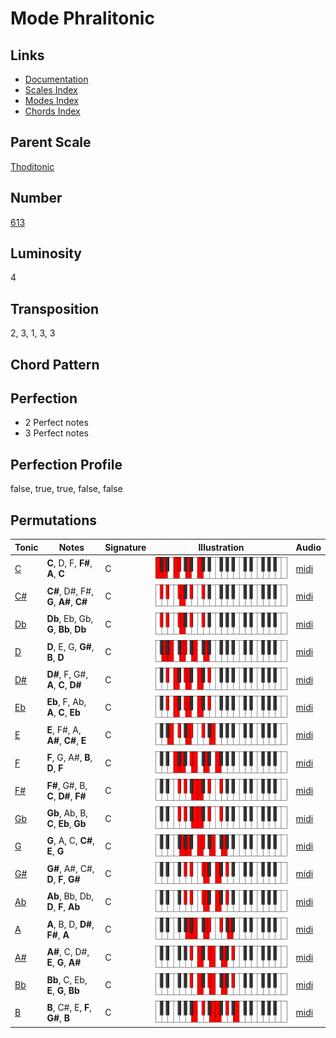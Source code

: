 # Mode Phralitonic

## Links

- [Documentation](README.md)
- [Scales Index](Scales.md)
- [Modes Index](Modes.md)
- [Chords Index](Chords.md)

## Parent Scale

[Thoditonic](ScaleThoditonic.md)

## Number

[613](https://ianring.com/musictheory/scales/613)

## Luminosity

4

## Transposition

2, 3, 1, 3, 3

## Chord Pattern



## Perfection

- 2 Perfect notes
- 3 Perfect notes

## Perfection Profile

false, true, true, false, false

## Permutations

| Tonic | Notes | Signature | Illustration | Audio |
|-------|-------|-----------|--------------|-------|
| [C](ModeCNaturalPhralitonic.md) | **C**, D, F, **F#**, **A**, **C** | C | ![CNaturalPhralitonic](ModeCNaturalPhralitonic.png) | [midi](https://github.com/edipermadi/music/blob/main/docs/ModeCNaturalPhralitonic.mid?raw=true) |
| [C#](ModeCSharpPhralitonic.md) | **C#**, D#, F#, **G**, **A#**, **C#** | C | ![CSharpPhralitonic](ModeCSharpPhralitonic.png) | [midi](https://github.com/edipermadi/music/blob/main/docs/ModeCSharpPhralitonic.mid?raw=true) |
| [Db](ModeDFlatPhralitonic.md) | **Db**, Eb, Gb, **G**, **Bb**, **Db** | C | ![DFlatPhralitonic](ModeDFlatPhralitonic.png) | [midi](https://github.com/edipermadi/music/blob/main/docs/ModeDFlatPhralitonic.mid?raw=true) |
| [D](ModeDNaturalPhralitonic.md) | **D**, E, G, **G#**, **B**, **D** | C | ![DNaturalPhralitonic](ModeDNaturalPhralitonic.png) | [midi](https://github.com/edipermadi/music/blob/main/docs/ModeDNaturalPhralitonic.mid?raw=true) |
| [D#](ModeDSharpPhralitonic.md) | **D#**, F, G#, **A**, **C**, **D#** | C | ![DSharpPhralitonic](ModeDSharpPhralitonic.png) | [midi](https://github.com/edipermadi/music/blob/main/docs/ModeDSharpPhralitonic.mid?raw=true) |
| [Eb](ModeEFlatPhralitonic.md) | **Eb**, F, Ab, **A**, **C**, **Eb** | C | ![EFlatPhralitonic](ModeEFlatPhralitonic.png) | [midi](https://github.com/edipermadi/music/blob/main/docs/ModeEFlatPhralitonic.mid?raw=true) |
| [E](ModeENaturalPhralitonic.md) | **E**, F#, A, **A#**, **C#**, **E** | C | ![ENaturalPhralitonic](ModeENaturalPhralitonic.png) | [midi](https://github.com/edipermadi/music/blob/main/docs/ModeENaturalPhralitonic.mid?raw=true) |
| [F](ModeFNaturalPhralitonic.md) | **F**, G, A#, **B**, **D**, **F** | C | ![FNaturalPhralitonic](ModeFNaturalPhralitonic.png) | [midi](https://github.com/edipermadi/music/blob/main/docs/ModeFNaturalPhralitonic.mid?raw=true) |
| [F#](ModeFSharpPhralitonic.md) | **F#**, G#, B, **C**, **D#**, **F#** | C | ![FSharpPhralitonic](ModeFSharpPhralitonic.png) | [midi](https://github.com/edipermadi/music/blob/main/docs/ModeFSharpPhralitonic.mid?raw=true) |
| [Gb](ModeGFlatPhralitonic.md) | **Gb**, Ab, B, **C**, **Eb**, **Gb** | C | ![GFlatPhralitonic](ModeGFlatPhralitonic.png) | [midi](https://github.com/edipermadi/music/blob/main/docs/ModeGFlatPhralitonic.mid?raw=true) |
| [G](ModeGNaturalPhralitonic.md) | **G**, A, C, **C#**, **E**, **G** | C | ![GNaturalPhralitonic](ModeGNaturalPhralitonic.png) | [midi](https://github.com/edipermadi/music/blob/main/docs/ModeGNaturalPhralitonic.mid?raw=true) |
| [G#](ModeGSharpPhralitonic.md) | **G#**, A#, C#, **D**, **F**, **G#** | C | ![GSharpPhralitonic](ModeGSharpPhralitonic.png) | [midi](https://github.com/edipermadi/music/blob/main/docs/ModeGSharpPhralitonic.mid?raw=true) |
| [Ab](ModeAFlatPhralitonic.md) | **Ab**, Bb, Db, **D**, **F**, **Ab** | C | ![AFlatPhralitonic](ModeAFlatPhralitonic.png) | [midi](https://github.com/edipermadi/music/blob/main/docs/ModeAFlatPhralitonic.mid?raw=true) |
| [A](ModeANaturalPhralitonic.md) | **A**, B, D, **D#**, **F#**, **A** | C | ![ANaturalPhralitonic](ModeANaturalPhralitonic.png) | [midi](https://github.com/edipermadi/music/blob/main/docs/ModeANaturalPhralitonic.mid?raw=true) |
| [A#](ModeASharpPhralitonic.md) | **A#**, C, D#, **E**, **G**, **A#** | C | ![ASharpPhralitonic](ModeASharpPhralitonic.png) | [midi](https://github.com/edipermadi/music/blob/main/docs/ModeASharpPhralitonic.mid?raw=true) |
| [Bb](ModeBFlatPhralitonic.md) | **Bb**, C, Eb, **E**, **G**, **Bb** | C | ![BFlatPhralitonic](ModeBFlatPhralitonic.png) | [midi](https://github.com/edipermadi/music/blob/main/docs/ModeBFlatPhralitonic.mid?raw=true) |
| [B](ModeBNaturalPhralitonic.md) | **B**, C#, E, **F**, **G#**, **B** | C | ![BNaturalPhralitonic](ModeBNaturalPhralitonic.png) | [midi](https://github.com/edipermadi/music/blob/main/docs/ModeBNaturalPhralitonic.mid?raw=true) |
